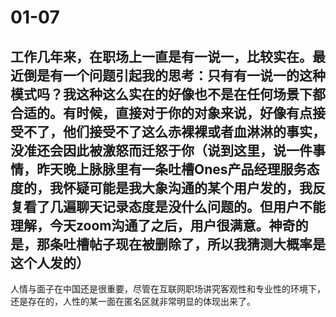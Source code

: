# 01-07
## 工作几年来，在职场上一直是有一说一，比较实在。最近倒是有一个问题引起我的思考：只有有一说一的这种模式吗？我这种这么实在的好像也不是在任何场景下都合适的。有时候，直接对于你的对象来说，好像有点接受不了，他们接受不了这么赤裸裸或者血淋淋的事实，没准还会因此被激怒而迁怒于你（说到这里，说一件事情，昨天晚上脉脉里有一条吐槽Ones产品经理服务态度的，我怀疑可能是我大象沟通的某个用户发的，我反复看了几遍聊天记录态度是没什么问题的。但用户不能理解，今天zoom沟通了之后，用户很满意。神奇的是，那条吐槽帖子现在被删除了，所以我猜测大概率是这个人发的）
人情与面子在中国还是很重要，尽管在互联网职场讲究客观性和专业性的环境下，还是存在的，人性的某一面在匿名区就非常明显的体现出来了。